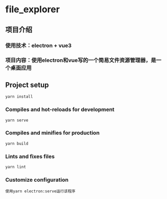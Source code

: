 # file_explorer

## 项目介绍
### 使用技术：electron + vue3
### 项目内容：使用electron和vue写的一个简易文件资源管理器，是一个桌面应用


## Project setup
```
yarn install
```

### Compiles and hot-reloads for development
```
yarn serve
```

### Compiles and minifies for production
```
yarn build
```

### Lints and fixes files
```
yarn lint
```

### Customize configuration

```
使用yarn electron:serve运行该程序
```

